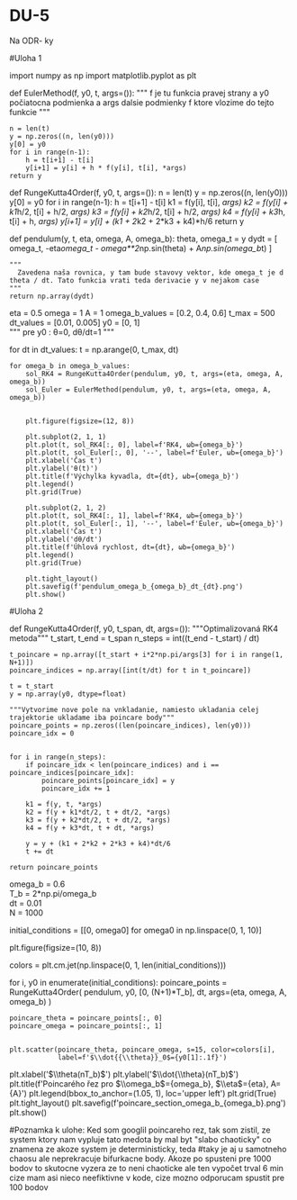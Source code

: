# DU-5
Na ODR- ky


#Uloha 1

import numpy as np
import matplotlib.pyplot as plt

def EulerMethod(f, y0, t, args=()):
    """
    f je tu funkcia pravej strany a y0 počiatocna podmienka a args dalsie podmienky f ktore vlozime do tejto funkcie
    """
    
    n = len(t)
    y = np.zeros((n, len(y0)))
    y[0] = y0
    for i in range(n-1):
        h = t[i+1] - t[i]
        y[i+1] = y[i] + h * f(y[i], t[i], *args)
    return y

def RungeKutta4Order(f, y0, t, args=()):
    n = len(t)
    y = np.zeros((n, len(y0)))
    y[0] = y0
    for i in range(n-1):
        h = t[i+1] - t[i]
        k1 = f(y[i], t[i], *args)
        k2 = f(y[i] + k1*h/2, t[i] + h/2, *args)
        k3 = f(y[i] + k2*h/2, t[i] + h/2, *args)
        k4 = f(y[i] + k3*h, t[i] + h, *args)
        y[i+1] = y[i] + (k1 + 2*k2 + 2*k3 + k4)*h/6
    return y

def pendulum(y, t, eta, omega, A, omega_b):
    theta, omega_t = y
    dydt = [
        omega_t,
        -eta*omega_t - omega**2*np.sin(theta) + A*np.sin(omega_b*t)
    ]

    """
      Zavedena naša rovnica, y tam bude stavovy vektor, kde omega_t je d theta / dt. Tato funkcia vrati teda derivacie y v nejakom case
    """
    return np.array(dydt)


eta = 0.5
omega = 1
A = 1
omega_b_values = [0.2, 0.4, 0.6]
t_max = 500
dt_values = [0.01, 0.005]
y0 = [0, 1]  
"""
pre y0  : θ=0, dθ/dt=1
""" 


for dt in dt_values:
    t = np.arange(0, t_max, dt)
    
    for omega_b in omega_b_values:
        sol_RK4 = RungeKutta4Order(pendulum, y0, t, args=(eta, omega, A, omega_b))
        sol_Euler = EulerMethod(pendulum, y0, t, args=(eta, omega, A, omega_b))
        

        plt.figure(figsize=(12, 8))
        
        plt.subplot(2, 1, 1)
        plt.plot(t, sol_RK4[:, 0], label=f'RK4, ωb={omega_b}')
        plt.plot(t, sol_Euler[:, 0], '--', label=f'Euler, ωb={omega_b}')
        plt.xlabel('Čas t')
        plt.ylabel('θ(t)')
        plt.title(f'Výchylka kyvadla, dt={dt}, ωb={omega_b}')
        plt.legend()
        plt.grid(True)
        
        plt.subplot(2, 1, 2)
        plt.plot(t, sol_RK4[:, 1], label=f'RK4, ωb={omega_b}')
        plt.plot(t, sol_Euler[:, 1], '--', label=f'Euler, ωb={omega_b}')
        plt.xlabel('Čas t')
        plt.ylabel('dθ/dt')
        plt.title(f'Úhlová rychlost, dt={dt}, ωb={omega_b}')
        plt.legend()
        plt.grid(True)
        
        plt.tight_layout()
        plt.savefig(f'pendulum_omega_b_{omega_b}_dt_{dt}.png')
        plt.show()

#Uloha 2 

def RungeKutta4Order(f, y0, t_span, dt, args=()):
    """Optimalizovaná RK4 metoda"""
    t_start, t_end = t_span
    n_steps = int((t_end - t_start) / dt)
    

    t_poincare = np.array([t_start + i*2*np.pi/args[3] for i in range(1, N+1)])
    poincare_indices = np.array([int(t/dt) for t in t_poincare])
    
    t = t_start
    y = np.array(y0, dtype=float)
    
    """Vytvorime nove pole na vnkladanie, namiesto ukladania celej trajektorie ukladame iba poincare body"""
    poincare_points = np.zeros((len(poincare_indices), len(y0)))
    poincare_idx = 0
    
  
    for i in range(n_steps):
        if poincare_idx < len(poincare_indices) and i == poincare_indices[poincare_idx]:
            poincare_points[poincare_idx] = y
            poincare_idx += 1
            
        k1 = f(y, t, *args)
        k2 = f(y + k1*dt/2, t + dt/2, *args)
        k3 = f(y + k2*dt/2, t + dt/2, *args)
        k4 = f(y + k3*dt, t + dt, *args)
        
        y = y + (k1 + 2*k2 + 2*k3 + k4)*dt/6
        t += dt
    
    return poincare_points


omega_b = 0.6  
T_b = 2*np.pi/omega_b  
dt = 0.01  
N = 1000 


initial_conditions = [[0, omega0] for omega0 in np.linspace(0, 1, 10)]

plt.figure(figsize=(10, 8))


colors = plt.cm.jet(np.linspace(0, 1, len(initial_conditions)))

for i, y0 in enumerate(initial_conditions):
    poincare_points = RungeKutta4Order(
        pendulum, y0, [0, (N+1)*T_b], dt, 
        args=(eta, omega, A, omega_b)
    )
    
  
    poincare_theta = poincare_points[:, 0]
    poincare_omega = poincare_points[:, 1]
    

    plt.scatter(poincare_theta, poincare_omega, s=15, color=colors[i],
                label=f'$\\dot{{\\theta}}_0$={y0[1]:.1f}')

plt.xlabel('$\\theta(nT_b)$')
plt.ylabel('$\\dot{\\theta}(nT_b)$')
plt.title(f'Poincarého řez pro $\\omega_b$={omega_b}, $\\eta$={eta}, A={A}')
plt.legend(bbox_to_anchor=(1.05, 1), loc='upper left')
plt.grid(True)
plt.tight_layout()
plt.savefig(f'poincare_section_omega_b_{omega_b}.png')
plt.show()

#Poznamka k ulohe: Ked som googlil poincareho rez, tak som zistil, ze system ktory nam vypluje tato medota by mal byt "slabo chaoticky" co znamena ze akoze system je deterministicky, teda
#taky je aj u samotneho chaosu ale neprekracuje bifurkacne body. Akoze po spusteni pre 1000 bodov to skutocne vyzera ze to neni chaoticke ale ten vypočet trval 6 min cize mam asi nieco neefiktivne v kode, cize mozno odporucam spustit pre 100 bodov
